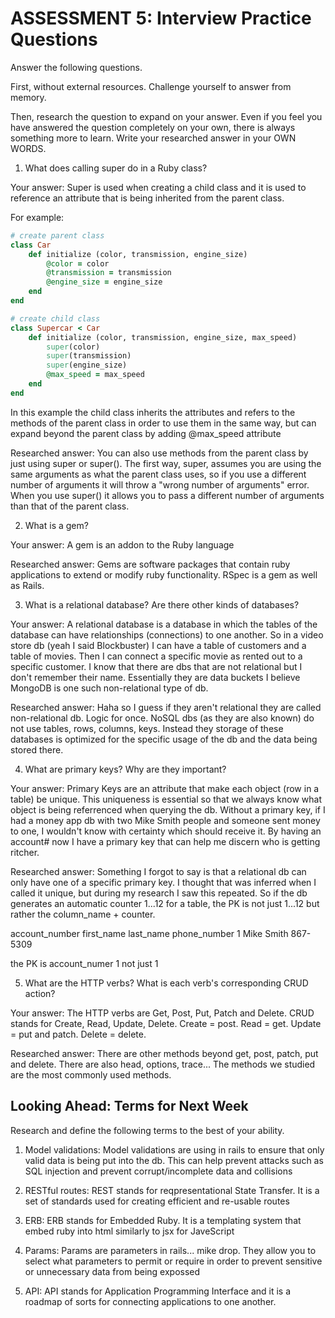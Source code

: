 # ASSESSMENT 5: Interview Practice Questions

Answer the following questions.

First, without external resources. Challenge yourself to answer from memory.

Then, research the question to expand on your answer. Even if you feel you have answered the question completely on your own, there is always something more to learn. Write your researched answer in your OWN WORDS.

1. What does calling super do in a Ruby class?

Your answer: Super is used when creating a child class and it is used to reference an attribute that is being inherited from the parent class.

For example:
```rb
# create parent class
class Car
    def initialize (color, transmission, engine_size)
        @color = color
        @transmission = transmission
        @engine_size = engine_size
    end
end

# create child class 
class Supercar < Car
    def initialize (color, transmission, engine_size, max_speed)
        super(color)
        super(transmission)
        super(engine_size)
        @max_speed = max_speed
    end
end 
```
In this example the child class inherits the attributes and refers to the methods of the parent class in order to use them in the same way, but can expand beyond the parent class by adding @max_speed attribute

Researched answer: You can also use methods from the parent class by just using super or super(). The first way, super, assumes you are using the same arguments as what the parent class uses, so if you use a different number of arguments it will throw a "wrong number of arguments" error. When you use super() it allows you to pass a different number of arguments than that of the parent class. 

2. What is a gem?

Your answer: A gem is an addon to the Ruby language

Researched answer: Gems are software packages that contain ruby applications to extend or modify ruby functionality. RSpec is a gem as well as Rails. 

3. What is a relational database? Are there other kinds of databases?

Your answer: A relational database is a database in which the tables of the database can have relationships (connections) to one another. So in a video store db (yeah I said Blockbuster) I can have a table of customers and a table of movies. Then I can connect a specific movie as rented out to a specific customer. I know that there are dbs that are not relational but I don't remember their name. Essentially they are data buckets I believe MongoDB is one such non-relational type of db. 

Researched answer: Haha so I guess if they aren't relational they are called non-relational db. Logic for once. NoSQL dbs (as they are also known) do not use tables, rows, columns, keys. Instead they storage of these databases is optimized for the specific usage of the db and the data being stored there. 

4. What are primary keys? Why are they important?

Your answer: Primary Keys are an attribute that make each object (row in a table) be unique. This uniqueness is essential so that we always know what object is being referrenced when querying the db. Without a primary key, if I had a money app db with two Mike Smith people and someone sent money to one, I wouldn't know with certainty which should receive it. By having an account# now I have a primary key that can help me discern who is getting ritcher. 

Researched answer: Something I forgot to say is that a relational db can only have one of a specific primary key. I thought that was inferred when I called it unique, but during my research I saw this repeated. So if the db generates an automatic counter 1...12 for a table, the PK is not just 1...12 but rather the column_name + counter.

account_number  first_name  last_name   phone_number
1               Mike        Smith       867-5309

the PK is account_numer 1 not just 1

5. What are the HTTP verbs? What is each verb's corresponding CRUD action?

Your answer: The HTTP verbs are Get, Post, Put, Patch and Delete. CRUD stands for Create, Read, Update, Delete. Create = post. Read = get. Update = put and patch. Delete = delete.   

Researched answer: There are other methods beyond get, post, patch, put and delete. There are also head, options, trace... The methods we studied are the most commonly used methods. 

## Looking Ahead: Terms for Next Week

Research and define the following terms to the best of your ability.

1. Model validations: Model validations are using in rails to ensure that only valid data is being put into the db. This can help prevent attacks such as SQL injection and prevent corrupt/incomplete data and collisions

2. RESTful routes: REST stands for reqpresentational State Transfer. It is a set of standards used for creating efficient and re-usable routes

3. ERB: ERB stands for Embedded Ruby. It is a templating system that embed ruby into html similarly to jsx for JaveScript

4. Params: Params are parameters in rails... mike drop. They allow you to select what parameters to permit or require in order to prevent sensitive or unnecessary data from being expossed

5. API: API stands for Application Programming Interface and it is a roadmap of sorts for connecting applications to one another. 
